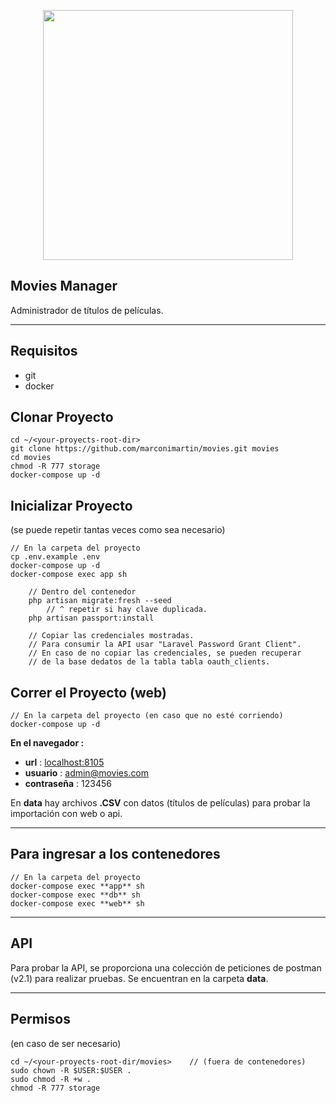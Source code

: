 <p align="center"><img src="https://raw.githubusercontent.com/laravel/art/master/logo-lockup/5%20SVG/2%20CMYK/1%20Full%20Color/laravel-logolockup-cmyk-red.svg" width="400"></a></p>

## Movies Manager ##
Administrador de títulos de películas.

---
## Requisitos ##
- git
- docker

## Clonar Proyecto

```
cd ~/<your-proyects-root-dir>
git clone https://github.com/marconimartin/movies.git movies
cd movies
chmod -R 777 storage
docker-compose up -d
```

## Inicializar Proyecto
(se puede repetir tantas veces como sea necesario)
```
// En la carpeta del proyecto
cp .env.example .env
docker-compose up -d
docker-compose exec app sh

    // Dentro del contenedor
    php artisan migrate:fresh --seed
        // ^ repetir si hay clave duplicada.
    php artisan passport:install
      
    // Copiar las credenciales mostradas.
    // Para consumir la API usar "Laravel Password Grant Client".
    // En caso de no copiar las credenciales, se pueden recuperar
    // de la base dedatos de la tabla tabla oauth_clients.
```

## Correr el Proyecto (web)
```
// En la carpeta del proyecto (en caso que no esté corriendo)
docker-compose up -d 
```

**En el navegador :**

- **url** : [localhost:8105](https://localhost:8105)
- **usuario** : admin@movies.com
- **contraseña** : 123456
 
En **data** hay archivos **.CSV** con datos (títulos de películas) para probar la importación
con web o api.

---

## Para ingresar a los contenedores
```
// En la carpeta del proyecto
docker-compose exec **app** sh
docker-compose exec **db** sh
docker-compose exec **web** sh
```

---
## API ##
Para probar la API, se proporciona una colección de peticiones de postman (v2.1) para realizar pruebas.
Se encuentran en la carpeta **data**.


---
## Permisos ### 
(en caso de ser necesario)
```
cd ~/<your-proyects-root-dir/movies>    // (fuera de contenedores)
sudo chown -R $USER:$USER .
sudo chmod -R +w .
chmod -R 777 storage

```
